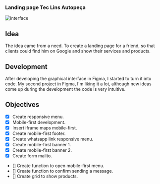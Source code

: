 ### Landing page Tec Lins Autopeça

![interface](https://user-images.githubusercontent.com/53497771/229763818-0422cd57-ee1a-4ee9-9d76-a83bd458344a.png)


## Idea
The idea came from a need. To create a landing page for a friend, so that clients could find him on Google and show their services and products.

## Development
After developing the graphical interface in Figma, I started to turn it into code. My second project in Figma, I'm liking it a lot, although new ideas come up during the development the code is very intuitive.

## Objectives

- [X] Create responsive menu.
- [X] Mobile-first development.
- [X] Insert iframe maps mobile-first.
- [X] Create mobile-first footer.
- [X] Create whatsapp link responsive menu.
- [X] Create mobile-first banner 1.
- [X] Create mobile-first banner 2.
- [X] Create form mailto.
- [] Create function to open mobile-first menu. 
- [] Create function to confirm sending a message.
- [] Create grid to show products.
